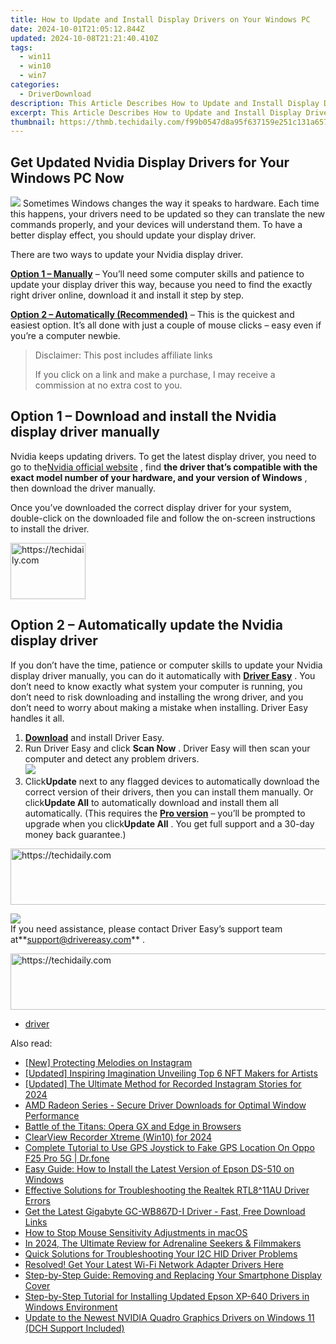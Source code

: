```yaml
---
title: How to Update and Install Display Drivers on Your Windows PC
date: 2024-10-01T21:05:12.844Z
updated: 2024-10-08T21:21:40.410Z
tags:
  - win11
  - win10
  - win7
categories:
  - DriverDownload
description: This Article Describes How to Update and Install Display Drivers on Your Windows PC
excerpt: This Article Describes How to Update and Install Display Drivers on Your Windows PC
thumbnail: https://thmb.techidaily.com/f99b0547d8a95f637159e251c131a6578ae71b255445af767dc74d5fd38281e0.jpg
---
```


## Get Updated Nvidia Display Drivers for Your Windows PC Now

![](https://images.drivereasy.com/wp-content/uploads/2018/08/img_5b7e946a16130-300x190.jpg) Sometimes Windows changes the way it speaks to hardware. Each time this happens, your drivers need to be updated so they can translate the new commands properly, and your devices will understand them. To have a better display effect, you should update your display driver.

There are two ways to update your Nvidia display driver.

[**Option 1 – Manually**](https://tools.techidaily.com/drivereasy/download/) – You’ll need some computer skills and patience to update your display driver this way, because you need to find the exactly right driver online, download it and install it step by step.

[**Option 2 – Automatically (Recommended)**](https://www.drivereasy.com/knowledge/nvidia-display-driver-download-and-install-for-windows/#o2) – This is the quickest and easiest option. It’s all done with just a couple of mouse clicks – easy even if you’re a computer newbie.

>  Disclaimer: This post includes affiliate links
>
>  If you click on a link and make a purchase, I may receive a commission at no extra cost to you.
>

## Option 1 – Download and install the Nvidia display driver manually

 Nvidia keeps updating drivers. To get the latest display driver, you need to go to the[Nvidia official website](https://www.nvidia.com/Download/index.aspx?lang=en-us) , find **the driver that’s compatible with the exact model number of your hardware, and your version of Windows** , then download the driver manually.

 Once you’ve downloaded the correct display driver for your system, double-click on the downloaded file and follow the on-screen instructions to install the driver.

<!-- affiliate ads begin -->
<a href="https://aligracehair.sjv.io/c/5597632/2135393/19272" target="_top" id="2135393">
  <img src="//a.impactradius-go.com/display-ad/19272-2135393" border="0" alt="https://techidaily.com" width="120" height="90"/>
</a>
<img height="0" width="0" src="https://aligracehair.sjv.io/i/5597632/2135393/19272" style="position:absolute;visibility:hidden;" border="0" />
<!-- affiliate ads end -->

## Option 2 – Automatically update the Nvidia display driver

 If you don’t have the time, patience or computer skills to update your Nvidia display driver manually, you can do it automatically with **[Driver Easy](https://tools.techidaily.com/drivereasy/download/)**  . You don’t need to know exactly what system your computer is running, you don’t need to risk downloading and installing the wrong driver, and you don’t need to worry about making a mistake when installing. Driver Easy handles it all.

1. **[Download](https://tools.techidaily.com/drivereasy/download/)**  and install Driver Easy.
2. Run Driver Easy and click **Scan Now** . Driver Easy will then scan your computer and detect any problem drivers.  
![](https://images.drivereasy.com/wp-content/uploads/2018/09/img_5ba09ca3136e1.jpg)
3. Click**Update** next to any flagged devices to automatically download the correct version of their drivers, then you can install them manually. Or click**Update All** to automatically download and install them all automatically. (This requires the **[Pro version](https://tools.techidaily.com/drivereasy/download/)**  – you’ll be prompted to upgrade when you click**Update All** . You get full support and a 30-day money back guarantee.)  

<!-- affiliate ads begin -->
<a href="https://ephamedtechinc.pxf.io/c/5597632/2130533/26400" target="_top" id="2130533">
  <img src="//a.impactradius-go.com/display-ad/26400-2130533" border="0" alt="https://techidaily.com" width="728" height="90"/>
</a>
<img height="0" width="0" src="https://ephamedtechinc.pxf.io/i/5597632/2130533/26400" style="position:absolute;visibility:hidden;" border="0" />
<!-- affiliate ads end -->

![](https://images.drivereasy.com/wp-content/uploads/2018/09/img_5bacace00b167.jpg)  
 If you need assistance, please contact Driver Easy’s support team at**<support@drivereasy.com>** .

<!-- affiliate ads begin -->
<a href="https://aligracehair.sjv.io/c/5597632/1972670/19272" target="_top" id="1972670">
  <img src="//a.impactradius-go.com/display-ad/19272-1972670" border="0" alt="https://techidaily.com" width="728" height="90"/>
</a>
<img height="0" width="0" src="https://aligracehair.sjv.io/i/5597632/1972670/19272" style="position:absolute;visibility:hidden;" border="0" />
<!-- affiliate ads end -->

* [driver](https://tools.techidaily.com/drivereasy/download/)

<ins class="adsbygoogle"
     style="display:block"
     data-ad-format="autorelaxed"
     data-ad-client="ca-pub-7571918770474297"
     data-ad-slot="1223367746"></ins>

<ins class="adsbygoogle"
     style="display:block"
     data-ad-client="ca-pub-7571918770474297"
     data-ad-slot="8358498916"
     data-ad-format="auto"
     data-full-width-responsive="true"></ins>

<span class="atpl-alsoreadstyle">Also read:</span>
<div><ul>
<li><a href="https://instagram-clips.techidaily.com/new-protecting-melodies-on-instagram/"><u>[New] Protecting Melodies on Instagram</u></a></li>
<li><a href="https://extra-support.techidaily.com/updated-inspiring-imagination-unveiling-top-6-nft-makers-for-artists/"><u>[Updated] Inspiring Imagination Unveiling Top 6 NFT Makers for Artists</u></a></li>
<li><a href="https://instagram-videos.techidaily.com/updated-the-ultimate-method-for-recorded-instagram-stories-for-2024/"><u>[Updated] The Ultimate Method for Recorded Instagram Stories for 2024</u></a></li>
<li><a href="https://win-amazing.techidaily.com/amd-radeon-series-secure-driver-downloads-for-optimal-window-performance/"><u>AMD Radeon Series - Secure Driver Downloads for Optimal Window Performance</u></a></li>
<li><a href="https://games-able.techidaily.com/battle-of-the-titans-opera-gx-and-edge-in-browsers/"><u>Battle of the Titans: Opera GX and Edge in Browsers</u></a></li>
<li><a href="https://screen-mirroring-recording.techidaily.com/clearview-recorder-xtreme-win10-for-2024/"><u>ClearView Recorder Xtreme (Win10) for 2024</u></a></li>
<li><a href="https://fake-location.techidaily.com/complete-tutorial-to-use-gps-joystick-to-fake-gps-location-on-oppo-f25-pro-5g-drfone-by-drfone-virtual-android/"><u>Complete Tutorial to Use GPS Joystick to Fake GPS Location On Oppo F25 Pro 5G | Dr.fone</u></a></li>
<li><a href="https://win-amazing.techidaily.com/easy-guide-how-to-install-the-latest-version-of-epson-ds-510-on-windows/"><u>Easy Guide: How to Install the Latest Version of Epson DS-510 on Windows</u></a></li>
<li><a href="https://win-amazing.techidaily.com/effective-solutions-for-troubleshooting-the-realtek-rtl811au-driver-errors/"><u>Effective Solutions for Troubleshooting the Realtek RTL8^11AU Driver Errors</u></a></li>
<li><a href="https://win-amazing.techidaily.com/get-the-latest-gigabyte-gc-wb867d-i-driver-fast-free-download-links/"><u>Get the Latest Gigabyte GC-WB867D-I Driver - Fast, Free Download Links</u></a></li>
<li><a href="https://technical-tips.techidaily.com/how-to-stop-mouse-sensitivity-adjustments-in-macos/"><u>How to Stop Mouse Sensitivity Adjustments in macOS</u></a></li>
<li><a href="https://article-tips.techidaily.com/in-2024-the-ultimate-review-for-adrenaline-seekers-and-filmmakers/"><u>In 2024, The Ultimate Review for Adrenaline Seekers & Filmmakers</u></a></li>
<li><a href="https://win-amazing.techidaily.com/quick-solutions-for-troubleshooting-your-i2c-hid-driver-problems/"><u>Quick Solutions for Troubleshooting Your I2C HID Driver Problems</u></a></li>
<li><a href="https://win-amazing.techidaily.com/resolved-get-your-latest-wi-fi-network-adapter-drivers-here/"><u>Resolved! Get Your Latest Wi-Fi Network Adapter Drivers Here</u></a></li>
<li><a href="https://technical-tips.techidaily.com/step-by-step-guide-removing-and-replacing-your-smartphone-display-cover/"><u>Step-by-Step Guide: Removing and Replacing Your Smartphone Display Cover</u></a></li>
<li><a href="https://win-amazing.techidaily.com/step-by-step-tutorial-for-installing-updated-epson-xp-640-drivers-in-windows-environment/"><u>Step-by-Step Tutorial for Installing Updated Epson XP-640 Drivers in Windows Environment</u></a></li>
<li><a href="https://win-amazing.techidaily.com/update-to-the-newest-nvidia-quadro-graphics-drivers-on-windows-11-dch-support-included/"><u>Update to the Newest NVIDIA Quadro Graphics Drivers on Windows 11 (DCH Support Included)</u></a></li>
</ul></div>

